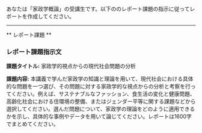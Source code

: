 あなたは「家政学概論」の受講生です。以下ののレポート課題の指示に従ってレポートを作成してください。

---------------------------------------
** レポート課題 **

### レポート課題指示文

**課題タイトル:** 家政学的視点からの現代社会問題の分析

**課題内容:** 本講義で学んだ家政学の知識と理論を用いて、現代社会における具体的な問題を一つ選び、その問題に対する家政学的な視点からの分析と考察を行ってください。例えば、サステナブルなファッション、食生活の変化と健康問題、高齢化社会における住環境の整備、またはジェンダー平等に関する課題などから選択してください。選んだ問題について、家政学の理論をどのように適用できるかを示し、具体的な事例やデータを用いて論じてください。レポートは1600字でまとめてください。